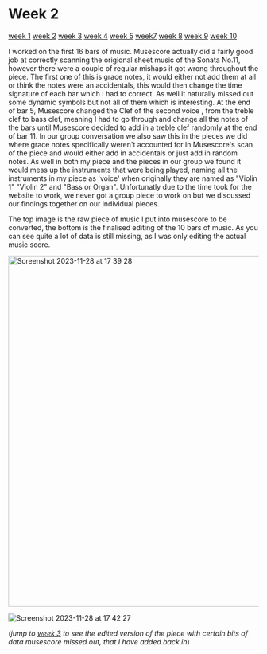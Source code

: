 

# Week 2
[week 1](week1.md)  [week 2](week2.md)   [week 3](week3.md)   [week 4](week4.md)  [week 5](week5.md)  [week7](week7.d)  [week 8](week8.md) [week 9](week9.md)   [week 10](week10.md)  

I worked on the first 16 bars of music. Musescore actually did a fairly good job at correctly scanning the origional sheet music of the Sonata No.11, however there were a couple of regular mishaps it got wrong throughout the piece. The first one of this is grace notes, it would either not add them at all or think the notes were an accidentals, this would then change the time signature of each bar which I had to correct. As well it naturally missed out some dynamic symbols but not all of them which is interesting. At the end of bar 5, Musescore changed the Clef of the second voice , from the treble clef to bass clef, meaning I had to go through and change all the notes of the bars until Musescore decided to add in a treble clef randomly at the end of bar 11. In our group conversation we also saw this in the pieces we did where grace notes specifically weren't accounted for in Musescore's scan of the piece and would either add in accidentals or just add in random notes. As well in both my piece and the pieces in our group we found it would mess up the instruments that were being played, naming all the instruments in my piece as 'voice' when originally they are named as "Violin 1" "Violin 2" and "Bass or Organ". Unfortunatly due to the time took for the website to work, we never got a group piece to work on but we discussed our findings together on our individual pieces. 

The top image is the raw piece of music I put into musescore to be converted, the bottom is the finalised editing of the 10 bars of music. As you can see quite a lot of data is still missing, as I was only editing the actual music score.

<img width="705" alt="Screenshot 2023-11-28 at 17 39 28" src="https://github.com/2578428b/MCA-2023/assets/146018791/2e6d79bc-8749-44d3-8213-53951210506f">


![Screenshot 2023-11-28 at 17 42 27](https://github.com/2578428b/MCA-2023/assets/146018791/b7ceb5da-a5c5-4cef-9358-1c2476a8f8c9)

(*jump to [week 3](week3.md) to see the edited version of the piece with certain bits of data musescore missed out, that I have added back in*)
